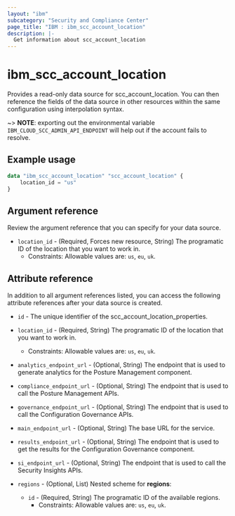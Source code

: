 ```yaml
---
layout: "ibm"
subcategory: "Security and Compliance Center"
page_title: "IBM : ibm_scc_account_location"
description: |-
  Get information about scc_account_location
---
```


# ibm_scc_account_location

Provides a read-only data source for scc_account_location. You can then reference the fields of the data source in other resources within the same configuration using interpolation syntax.

~> **NOTE**: exporting out the environmental variable `IBM_CLOUD_SCC_ADMIN_API_ENDPOINT` will help out if the account fails to resolve.
## Example usage

```terraform
data "ibm_scc_account_location" "scc_account_location" {
	location_id = "us"
}
```

## Argument reference

Review the argument reference that you can specify for your data source.

* `location_id` - (Required, Forces new resource, String) The programatic ID of the location that you want to work in.
  * Constraints: Allowable values are: `us`, `eu`, `uk`.

## Attribute reference

In addition to all argument references listed, you can access the following attribute references after your data source is created.

* `id` - The unique identifier of the scc_account_location_properties.

* `location_id` - (Required, String) The programatic ID of the location that you want to work in.
  * Constraints: Allowable values are: `us`, `eu`, `uk`.

* `analytics_endpoint_url` - (Optional, String) The endpoint that is used to generate analytics for the Posture Management component.

* `compliance_endpoint_url` - (Optional, String) The endpoint that is used to call the Posture Management APIs.

* `governance_endpoint_url` - (Optional, String) The endpoint that is used to call the Configuration Governance APIs.

* `main_endpoint_url` - (Optional, String) The base URL for the service.

* `results_endpoint_url` - (Optional, String) The endpoint that is used to get the results for the Configuration Governance component.

* `si_endpoint_url` - (Optional, String) The endpoint that is used to call the Security Insights APIs.

* `regions` - (Optional, List) Nested scheme for **regions**:
	* `id` - (Required, String) The programatic ID of the available regions.
	  * Constraints: Allowable values are: `us`, `eu`, `uk`.